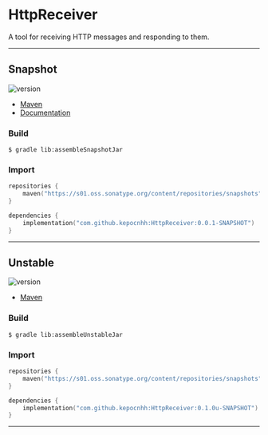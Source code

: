 # HttpReceiver
A tool for receiving HTTP messages and responding to them.

---

## Snapshot

![version](https://img.shields.io/static/v1?label=version&message=0.0.1-SNAPSHOT&labelColor=212121&color=2962ff&style=flat)

- [Maven](https://s01.oss.sonatype.org/content/repositories/snapshots/com/github/kepocnhh/HttpReceiver/0.0.1-SNAPSHOT)
- [Documentation](https://StanleyProjects.github.io/HttpReceiver/doc/0.0.1-SNAPSHOT)

### Build
```
$ gradle lib:assembleSnapshotJar
```

### Import
```kotlin
repositories {
    maven("https://s01.oss.sonatype.org/content/repositories/snapshots")
}

dependencies {
    implementation("com.github.kepocnhh:HttpReceiver:0.0.1-SNAPSHOT")
}
```

---

## Unstable

![version](https://img.shields.io/static/v1?label=version&message=0.1.0u-SNAPSHOT&labelColor=212121&color=2962ff&style=flat)

- [Maven](https://s01.oss.sonatype.org/content/repositories/snapshots/com/github/kepocnhh/HttpReceiver/0.1.0u-SNAPSHOT)

### Build
```
$ gradle lib:assembleUnstableJar
```

### Import
```kotlin
repositories {
    maven("https://s01.oss.sonatype.org/content/repositories/snapshots")
}

dependencies {
    implementation("com.github.kepocnhh:HttpReceiver:0.1.0u-SNAPSHOT")
}
```

---
